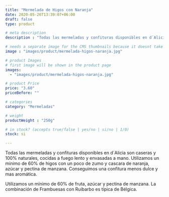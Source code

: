 ```yaml
---
title: "Mermelada de Higos con Naranja"
date: 2020-05-26T13:39:07+06:00
draft: false
type: product

# meta description
description : "Todas las mermeladas y confituras disponibles en d´Alicia son caseras y 100% naturales, cocidas a fuego lento y envasadas a mano. Utilizamos un mínimo de 60% de higos con un poco de zumo y cascara de naranja, azúcar y pectina de manzana. Conseguimos una confitura menos dulce y mas aromática."

# needs a separate image for the CMS thumbnails because it doesnt take arrays (slideshow images)
image : "images/product/mermelada-higos-naranja.jpg"

# product Images
# first image will be shown in the product page
images:
  - "images/product/mermelada-higos-naranja.jpg"

# product Price
price: "3.60"
priceBefore: ""

# categories
category: "Mermeladas"

# weight
productWeight : "250g"

# in stock? (accepts true/false | yes/no | si/no | 1/0)
stock: si

---
```

Todas las mermeladas y confituras disponibles en d´Alicia son caseras y 100% naturales, cocidas a fuego lento y envasadas a mano. Utilizamos un mínimo de 60% de higos con un poco de zumo y cascara de naranja, azúcar y pectina de manzana. Conseguimos una confitura menos dulce y mas aromática.

Utilizamos un mínimo de 60% de fruta, azúcar y pectina de manzana. La combinación de Frambuesas con Ruibarbo es típica de Bélgica.

